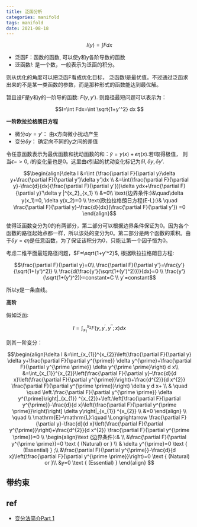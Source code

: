 ```yaml
---
title: 泛函分析
categories: manifold
tags: manifold
date: 2021-08-18
---
```


$$I(y)=\int Fdx$$


- 泛函F：函数的函数, 可以使y和y各阶导数的函数
- 泛函数$I$: 是一个数，一般表示为泛函的积分。

则从优化的角度可以把泛函F看成优化目标， 泛函数$I$是最优值。不过通过泛函求出来的不是某一类函数的参数，而是那种形式的函数能达到最优解。

暂且设$F$是y和y的一阶导的函数: $F(y,y')$. 则路径最短问题可以表示为：

$$I=\int Fdx=\int \sqrt{1+y'^2} dx $$

**一阶欧拉拉格朗日方程**

- 微分$dy=y'$： 由x方向微小扰动产生
- 变分$\delta y$： 确定向不同的y之间的差值

令任意函数表示为最优函数和扰动函数的和：$\tilde{y}=y(x)+\epsilon\eta(x)$.若$I$取得极值， 则当$\epsilon ->0$, $I$的变化量也是0。这里由$\epsilon$引起的扰动变化标记为$\delta I, \delta y, \delta y'$.

$$\begin{align}\delta I &=\int (\frac{\partial F}{\partial y}\delta y+\frac{\partial F}{\partial y'}\delta y')dx \\
&=\int(\frac{\partial F}{\partial y}-\frac{d}{dx}(\frac{\partial F}{\partial y'}))\delta ydx+\frac{\partial F}{\partial y}'\delta y |^{x_2}_{x_1} \\
&=0\\
\text{边界条件:}&\quad\delta y(x_1)=0, \delta y(x_2)=0 \\
\text{欧拉拉格朗日方程(E-L):}& \quad \frac{\partial F}{\partial y}-\frac{d}{dx}(\frac{\partial F}{\partial y'}) =0 \end{align}$$

使得泛函数变分为0的有两部分，第二部分可以根据边界条件保证为0。因为各个函数的路径起始点都一样，所以该处的变分为0。第二部分是两个函数的乘积。由于$\delta y=\epsilon \eta$是任意函数，为了保证该积分为0，只能让第一个因子恒为0。

考虑二维平面最短路径问题，$F=\sqrt{1+y'^2}$, 根据欧拉拉格朗日方程:

$$\frac{\partial F}{\partial y}=0\\
\frac{\partial F}{\partial y'}=\frac{y'}{\sqrt(1+(y')^2)} \\
\frac{d(\frac{y'}{\sqrt(1+(y')^2)})}{dx}=0 \\
\frac{y'}{\sqrt(1+(y')^2)}=constant=C \\
y'=constant$$

所以y是一条直线。

**高阶**

假如泛函: 

$$I=\int_{x_{1}}^{x_{2}} F\left(y, y^{\prime}, y^{\prime \prime} ; x\right) d x$$

则其一阶变分：

$$\begin{align}\delta I &=\int_{x_{1}}^{x_{2}}\left(\frac{\partial F}{\partial y} \delta y+\frac{\partial F}{\partial y^{\prime}} \delta y^{\prime}+\frac{\partial F}{\partial y^{\prime \prime}} \delta y^{\prime \prime}\right) d x\\
&=\int_{x_{1}}^{x_{2}}\left(\frac{\partial F}{\partial y}-\frac{d}{d x}\left(\frac{\partial F}{\partial y^{\prime}}\right)+\frac{d^{2}}{d x^{2}} \frac{\partial F}{\partial y^{\prime \prime}}\right) \delta y d x+ \\
& \quad \quad \left.\frac{\partial F}{\partial y^{\prime \prime}} \delta y^{\prime}\right|_{x_{1}} ^{x_{2}}+\left.\left[\frac{\partial F}{\partial y^{\prime}}-\frac{d}{d x}\left(\frac{\partial F}{\partial y^{\prime \prime}}\right)\right] \delta y\right|_{x_{1}} ^{x_{2}}   \\
&=0 \end{align} \\
\quad \\
\mathrm{E}-\mathrm{L}:\quad \Longrightarrow  \frac{\partial F}{\partial y}-\frac{d}{d x}\left(\frac{\partial F}{\partial y^{\prime}}\right)+\frac{d^{2}}{d x^{2}} \frac{\partial F}{\partial y^{\prime \prime}}=0 \\
\begin{align}\text {边界条件}:& \\
&\frac{\partial F}{\partial y^{\prime \prime}}=0 \text { (Natural) or } \\
& \delta y^{\prime}=0 \text { (Essential) } ;\\
&\frac{\partial F}{\partial y^{\prime}}-\frac{d}{d x}\left(\frac{\partial F}{\partial y^{\prime \prime}}\right)=0 \text { (Natural) or }\\
&y=0 \text { (Essential) }
\end{align}
$$




## 带约束



## ref

- [变分法简介Part 1](https://zhuanlan.zhihu.com/p/20718489)